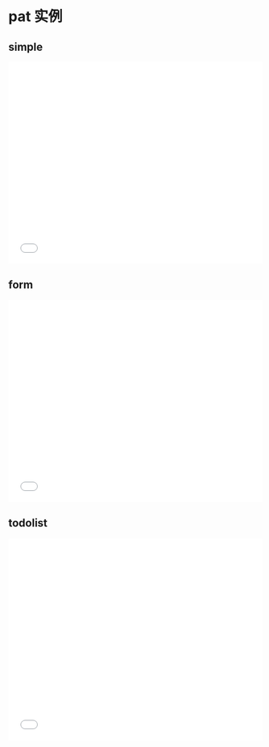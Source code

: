 # pat 实例

## simple

<div>
<iframe width="100%" height="400" src="//jsfiddle.net/cherishpeace/c52nLgqj/1/embedded/" allowfullscreen="allowfullscreen" frameborder="0"></iframe>
</div>

## form

<div>
<iframe width="100%" height="400" src="//jsfiddle.net/cherishpeace/dqgst5jx/1/embedded/" allowfullscreen="allowfullscreen" frameborder="0"></iframe>
</div>

## todolist

<div>
<iframe width="100%" height="400" src="//jsfiddle.net/cherishpeace/aw56ufmc/1/embedded/" allowfullscreen="allowfullscreen" frameborder="0"></iframe>

</div>